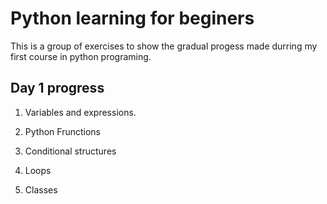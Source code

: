 # Python learning for beginers

This is a group of exercises to show the gradual progess made durring my first course in python programing.

## Day 1 progress

1) Variables and expressions.

2) Python Frunctions

3) Conditional structures

4) Loops

5) Classes